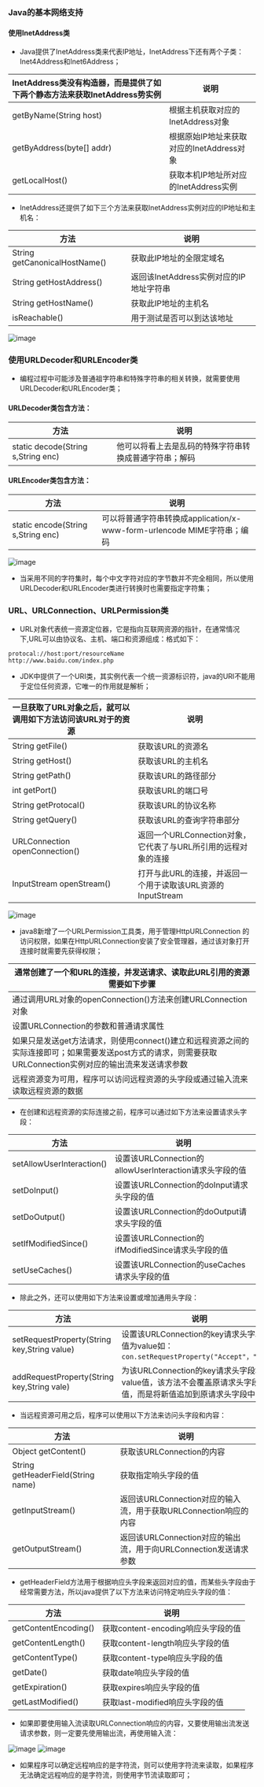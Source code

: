 ### Java的基本网络支持
#### 使用InetAddress类

+ Java提供了InetAddress类来代表IP地址，InetAddress下还有两个子类：Inet4Address和Inet6Address；

|InetAddress类没有构造器，而是提供了如下两个静态方法来获取InetAddress势实例|说明|
|------|-------|
|getByName(String host)|根据主机获取对应的InetAddress对象|
|getByAddress(byte[] addr)|根据原始IP地址来获取对应的InetAddress对象|
|getLocalHost()|获取本机IP地址所对应的InetAddress实例|

+ InetAddress还提供了如下三个方法来获取InetAddress实例对应的IP地址和主机名：

|方法|说明|
|------|------|
|String getCanonicalHostName()|获取此IP地址的全限定域名|
|String getHostAddress()|返回该InetAddress实例对应的IP地址字符串|
|String getHostName()|获取此IP地址的主机名|
|isReachable()|用于测试是否可以到达该地址|

![image](https://github.com/ningbaoqi/Java/blob/master/gif/pic-150.jpg)

### 使用URLDecoder和URLEncoder类
+ 编程过程中可能涉及普通祖字符串和特殊字符串的相关转换，就需要使用URLDecoder和URLEncoder类；
#### URLDecoder类包含方法：

|方法|说明|
|------|------|
|static decode(String s,String enc)|他可以将看上去是乱码的特殊字符串转换成普通字符串；解码|

#### URLEncoder类包含方法：

|方法|说明|
|------|------|
|static encode(String s,String enc)|可以将普通字符串转换成application/x-www-form-urlencode MIME字符串；编码|

![image](https://github.com/ningbaoqi/Java/blob/master/gif/pic-151.jpg)
+ 当采用不同的字符集时，每个中文字符对应的字节数并不完全相同，所以使用URLDecoder和URLEncoder类进行转换时也需要指定字符集；

### URL、URLConnection、URLPermission类
+ URL对象代表统一资源定位器，它是指向互联网资源的指针，在通常情况下,URL可以由协议名、主机、端口和资源组成：格式如下：

```
protocal://host:port/resourceName
http://www.baidu.com/index.php
```
+ JDK中提供了一个URI类，其实例代表一个统一资源标识符，java的URI不能用于定位任何资源，它唯一的作用就是解析；

|一旦获取了URL对象之后，就可以调用如下方法访问该URL对于的资源|说明|
|------|------|
|String getFile()|获取该URL的资源名|
|String getHost()|获取该URL的主机名|
|String getPath()|获取该URL的路径部分|
|int getPort()|获取该URL的端口号|
|String getProtocal()|获取该URL的协议名称|
|String getQuery()|获取该URL的查询字符串部分|
|URLConnection openConnection()|返回一个URLConnection对象，它代表了与URL所引用的远程对象的连接|
|InputStream openStream()|打开与此URL的连接，并返回一个用于读取该URL资源的InputStream|

![image](https://github.com/ningbaoqi/Java/blob/master/gif/pic-152.jpg)

+ java8新增了一个URLPermission工具类，用于管理HttpURLConnection 的访问权限，如果在HttpURLConnection安装了安全管理器，通过该对象打开连接时就需要先获得权限；

|通常创建了一个和URL的连接，并发送请求、读取此URL引用的资源需要如下步骤|
|------|
|通过调用URL对象的openConnection()方法来创建URLConnection对象|
|设置URLConnection的参数和普通请求属性|
|如果只是发送get方法请求，则使用connect()建立和远程资源之间的实际连接即可；如果需要发送post方式的请求，则需要获取URLConnection实例对应的输出流来发送请求参数|
|远程资源变为可用，程序可以访问远程资源的头字段或通过输入流来读取远程资源的数据|

+ 在创建和远程资源的实际连接之前，程序可以通过如下方法来设置请求头字段：

|方法|说明|
|------|------|
|setAllowUserInteraction()|设置该URLConnection的allowUserInteraction请求头字段的值|
|setDoInput()|设置该URLConnection的doInput请求头字段的值|
|setDoOutput()|设置该URLConnection的doOutput请求头字段的值|
|setIfModifiedSince()|设置该URLConnection的ifModifiedSince请求头字段的值|
|setUseCaches()|设置该URLConnection的useCaches请求头字段的值|

+ 除此之外，还可以使用如下方法来设置或增加通用头字段：

|方法|说明|
|------|------|
|setRequestProperty(String key,String value)|设置该URLConnection的key请求头字段的值为value如：`con.setRequestProperty("Accept"，"*/*")`|
|addRequestProperty(String key,String vale)|为该URLConnection的key请求头字段增加value值，该方法不会覆盖原请求头字段的值，而是将新值追加到原请求头字段中|

+ 当远程资源可用之后，程序可以使用以下方法来访问头字段和内容：

|方法|说明|
|------|------|
|Object getContent()|获取该URLConnection的内容|
|String getHeaderField(String name)|获取指定响头字段的值|
|getInputStream()|返回该URLConnection对应的输入流，用于获取URLConnection响应的内容|
|getOutputStream()|返回该URLConnection对应的输出流，用于向URLConnection发送请求参数|

+ getHeaderField方法用于根据响应头字段来返回对应的值，而某些头字段由于经常需要方法，所以java提供了以下方法来访问特定响应头字段的值：

|方法|说明|
|------|------|
|getContentEncoding()|获取content-encoding响应头字段的值|
|getContentLength()|获取content-length响应头字段的值|
|getContentType()|获取content-type响应头字段的值|
|getDate()|获取date响应头字段的值|
|getExpiration()|获取expires响应头字段的值|
|getLastModified()|获取last-modified响应头字段的值|

+ 如果即要使用输入流读取URLConnection响应的内容，又要使用输出流发送请求参数，则一定要先使用输出流，再使用输入流：

![image](https://github.com/ningbaoqi/Java/blob/master/gif/pic-153.jpg) 
![image](https://github.com/ningbaoqi/Java/blob/master/gif/pic-154.jpg) 

+ 如果程序可以确定远程响应的是字符流，则可以使用字符流来读取，如果程序无法确定远程响应的是字符流，则使用字节流读取即可；
